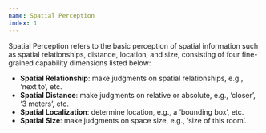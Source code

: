 ```yaml
---
name: Spatial Perception
index: 1
---
```


Spatial Perception refers to the basic perception of spatial information such as spatial relationships, distance, location, and size, consisting of four fine-grained capability dimensions listed below:

- **Spatial Relationship**: make judgments on spatial relationships, e.g., ‘next to’, etc.
- **Spatial Distance**: make judgments on relative or absolute, e.g., ‘closer’, ‘3 meters’, etc.
- **Spatial Localization**: determine location, e.g., a ‘bounding box’, etc.
- **Spatial Size**: make judgments on space size, e.g., ‘size of this room’.
